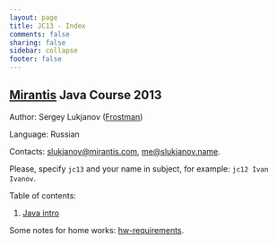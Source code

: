 ```yaml
---
layout: page                                                                                                            
title: JC13 - Index                                                                                                                 
comments: false                                                                                                         
sharing: false                                                                                                          
sidebar: collapse                                                                                                       
footer: false   
---
```

## [Mirantis](http://www.mirantis.com) Java Course 2013
Author: Sergey Lukjanov ([Frostman](https://github.com/Frostman/ "Frostman at github.com"))

Language: Russian

Contacts: [slukjanov@mirantis.com](mailto:slukjanov@mirantis.com?subject=jc13%20Ivan%20Ivanov),
 [me@slukjanov.name](mailto:me@slukjanov.name?subject=jc13%20Ivan%20Ivanov).

Please, specify `jc13` and your name in subject, for example: `jc12 Ivan Ivanov`.

Table of contents:

1. [Java intro](lecture-01-java-intro.html)

Some notes for home works: [hw-requirements](hw-requirements.html).
